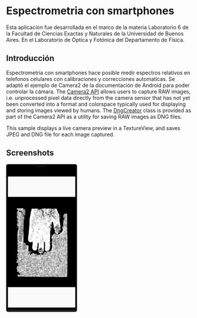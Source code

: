 
Espectrometria con smartphones
===========================

Esta aplicación fue desarrollada en el marco de la materia Laboratorio 6 de la
Facultad de Ciencias Exactas y Naturales de la Universidad de Buenos Aires.
En el Laboratorio de Óptica y Fotónica del Departamento de Física.

Introducción
------------

Espectrometria con smartphones hace posible medir espectros relativos en
telefonos celulares con calibraciones y correcciones automaticas. Se adaptó
el ejemplo de Camera2 de la documentación de Android para poder controlar 
la cámara.
The [Camera2 API][1] allows users to capture RAW images, i.e. unprocessed pixel data
directly from the camera sensor that has not yet been converted into a format and
colorspace typically used for displaying and storing images viewed by humans.  The
[DngCreator][2] class is provided as part of the Camera2 API as a utility for saving
RAW images as DNG files.

This sample displays a live camera preview in a TextureView, and saves JPEG and DNG
file for each image captured.

[1]: https://developer.android.com/reference/android/hardware/camera2/package-summary.html
[2]: https://developer.android.com/reference/android/hardware/camera2/DngCreator.html


Screenshots
-------------

<img src="screenshots/main.png" height="400" alt="Screenshot"/> 
